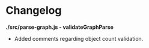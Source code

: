 # Changelog

**./src/parse-graph.js - validateGraphParse**
* Added comments regarding object count validation.